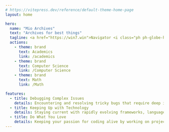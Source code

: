 ```yaml
---
# https://vitepress.dev/reference/default-theme-home-page
layout: home

hero:
  name: "Mio Archives"
  text: "Archives for best things"
  tagline: <a href="https://win7.win">Navigator <i class="ph ph-globe-hemisphere-west"></i> Win7.win</a>
  actions:
    - theme: brand
      text: Academics
      link: /academics
    - theme: brand
      text: Computer Science
      link: /Computer Science
    - theme: brand
      text: Math
      link: /Math

features:
  - title: Debugging Complex Issues
    details: Encountering and resolving tricky bugs that require deep investigation and creative problem-solving.
  - title: Keeping Up with Technology
    details: Staying current with rapidly evolving frameworks, languages, and best practices in the software industry.
  - title: Do What You Love
    details: Keeping your passion for coding alive by working on projects that excite you and contribute to your growth.
---
```


